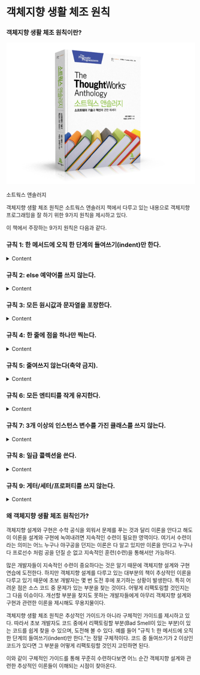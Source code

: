 # 객체지향 생활 체조 원칙
### 객체지향 생활 체조 원칙이란?

![9788992939249.png](9788992939249.png)

소트웍스 앤솔러지

객체지향 생활 체조 원칙은 소트웍스 앤솔러지 책에서 다루고 있는 내용으로 객체지향 프로그래밍을 잘 하기 위한 9가지 원칙을 제시하고 있다.

이 책에서 주장하는 9가지 원칙은 다음과 같다. 

### 규칙 1: 한 메서드에 오직 한 단계의 들여쓰기(indent)만 한다.

<details>
<summary>Content</summary>

```java
public class Test {
    
    public void sayHello(String name, String message) {
        if ("진우".equals(name)) {
            if (!message.isEmpty()) {
                System.out.println("Hello, " + name + ", " + message +"!");
            } else {
                System.out.println("Hello, " + name + "!");
            }
        }
    }
    
}
```

<details>
<summary>규칙 1 Refactoring</summary>

```java
public class Test {

    public void newSayHello(String name, String message) {
        if ("진우".equals(name)) {
            printMessage(name, message);
        }
    }

    public void printMessage(String name, String message) {
        if (!message.isEmpty()) {
            System.out.println("Hello, " + name + ", " + message +"!");
        } else {
            System.out.println("Hello, " + name + "!");
        }
    }
    
}
```
> 메서드당 들여쓰기 한 번으로 얻을 수 있는 이점은 가독성, 재사용, 쉬운 버그 판별 등이 있다.
</details>
</details>

### 규칙 2: else 예약어를 쓰지 않는다.

<details>
<summary>Content</summary>

```java
public class Test {

    public void sayHello(String name, String message) {
        if (!message.isEmpty()) {
            System.out.println("Hello, " + name + ", " + message + "!");
        } else {
            System.out.println("Hello, " + name + "!");
        }
    }
    
}
```

<details>
<summary>규칙 2 Refactoring</summary>

```java
public class Test {

    public void newSayHello(String name, String message) {
        if (!message.isEmpty()) {
            System.out.println("Hello, " + name + ", " + message + "!");
            return;
        }
        System.out.println("Hello, " + name + "!");
    }

}
```
>  이 원칙의 제시의도는 한 메소드에서 발생하는 분기문을 줄이자는 것이다. <br/>
> 분기문을 많이 가지고 있는 메소드는 많은 기능을 가지고 있을 확률이 높다. <br/>
> 메소드를 분리하거나, 객체지향적인 구조를 적용해 분기문을 줄일 수 있다. <br/>
> 이는 결국 설계관점에서의 개선을 의미한다. <br/>
> else 키워드는 **조건을 만족하지 않을 때** 를 전제하고 시작하기에 가독성이 떨어질 수 밖에 없다.<br/> 
> if 조건을 만족하지 않는 모든 경우 를 의미하기 때문에, 코드를 읽을 때 양 쪽을 함께 생각해야 한다. <br/>
> 또한 오류가 발생할 확률도 높다.<br/>
> else문 제거의 효과적인 방법은 elarly return 구조를 적용하는 것이다.<br/>
</details>
</details>

### 규칙 3: 모든 원시값과 문자열을 포장한다.

<details>
<summary>Content</summary>

```java
public class User {
    
    private String name;
    private int age;

    public User(String nameValue, String ageValue) {
        int age = Integer.parseInt(ageValue);
        validateAge(age);
        validateName(nameValue);
        this.name = nameValue;
        this.age = age;
    }

    private void validateName(String name) {
        if (name.length() < 2) {
            throw new RuntimeException("이름은 두 글자 이상이어야 합니다.");
        }
    }

    private void validateAge(int age) {
        if (age < 0) {
            throw new RuntimeException("나이는 0살부터 시작합니다.");
        }
    }
    
}
```

<details>
<summary>규칙 3 Refactoring</summary>

```java
public class User {
    
    private Name name;
    private Age age;

    public User(String name, String age) {
        this.name = new Name(name);
        this.age = new Age(age);
    }
    
}

public class Name {
    
    private String value;

    // User에서 처리하던 validateName을 Name에서 처리한다.
    public Name(String name) {
        if (name.length() < 2) {
            throw new RuntimeException("이름은 두 글자 이상이어야 합니다.");
        }
        this.value = name;
    }
    
}

public class Age() {
    
    private int value;

    // User에서 처리하던 validateAge를 Age에서 처리한다.
    public Age(String input) {
        int age = Integer.parseInt(input);
        if(age < 0) {
            throw new RuntimeException("나이는 0살부터 시작합니다.");
        }
        this.value = age;
    }
    
}
```
> 유효성 검증을 비롯한 이름, 나이 값에 대한 상태값을 User에게 넘기지 않고 스스로 관리할 수 있게 되었다.</br>
> 책임이 명확해졌다.
</details>
</details>

### 규칙 4: 한 줄에 점을 하나만 찍는다.

<details>
<summary>Content</summary>

```java
public class MemberService {
    
    public getFirstOrderProductName(String memberId) {

        Member member = memberRepository.findById(memberId);
        
        String firstOrderProductName = member.getOrderHistory().get(0).getOrder().getProduct().getName();

    }
    
}

public class Member {

    private String id;
    private List<Order> orders;

}

public class Order {
 
    private Product productName;
    
}

public class Product {
    
    private String name;
    
}
```

<details>
<summary>규칙 4 Refactoring</summary>

```java
public class ProductService {
    
    public String getFirstOrderProductName(Long productId) {
        
        Product product = productRepository.findTopById(productId);
        return product.getName();
        
    }

}

public class Member {

    private String id;
    private List<Order> orders;

}

public class Order {

    private Product productName;

}

public class Product {

    private String name;

}
```
> 점을 하나만 찍으라는 것은 단순히 라인에 존재하는 점의 개수를 헤아려 줄이라는 의미는 아니다. </br>
> 점을 찍는 행위는 필드나 메소드를 통해 인스턴스에 접근하는 행위를 의미한다. </br>
> 점의 개수가 많다는 것은 대상 객체의 내부에 깊이 접근하겠다는 의도를 드러내게 되고, 이는 호출자와 피호출자 사이에 강한 결합도가 형성되었다는 것을 의미한다.
</details>
</details>

### 규칙 5: 줄여쓰지 않는다(축약 금지).

<details>
<summary>Content</summary>

```javascript
const btnName = "ABC";
```

<details>
<summary>규칙 5 Refactoring</summary>

```javascript
const buttonName = "ABC";
```
</details>
</details>


### 규칙 6: 모든 엔티티를 작게 유지한다.

<details>
<summary>Content</summary>

이 원칙에서 칭하는 엔티티는 클래스, 패키지를 통틀어 업무적 구분을 갖는 단위를 의미한다.

> **작은 엔티티** 라고 판단할 수 있는 대략적인 기준은 다음과 같다. <br/>
> - 50줄 이하의 클래스 <br/>
> - 10개 이하의 파일을 갖는 패키지 <br/>
>
> 엔티티를 작성할 때 하나의 목적을 염두하고 설계하라는 의미이다. <br/>
> SOLID 원칙중 '단일 책임 원칙' 과도 상통한다. <br/>
> 먼저 클래스의 크기를 줄여 분리하기 시작하면, 작은 역할을 하게 될 것이다. <br/>
> 이 때 작은 역할을 통해 이루려는 하나의 목적을 도출할 수 있다. <br/>
> 그 목적을 이루기 위한 클래스들을 모아 패키지로 구성하면 된다. <br/>

</details>

### 규칙 7: 3개 이상의 인스턴스 변수를 가진 클래스를 쓰지 않는다.

<details>
<summary>Content</summary>

> 클래스의 인스턴수 변수를 제한하라는 지침이다. </br>
> 여기서의 인스턴수 변수는 원시타입, 또는 컬렉션과 같이 기본 또는 자료구조형의 변수를 의미한다. </br>
> 클래스의 인스턴수 변수는 클래스가 관리하는 **상태** 를 의미한다. </br>
> 클래스의 상태는 클래스의 정체성을 나타내는 요소이다. </br>
> 이 상태의 종류가 많다는 것은 클래스가 여러 종류의 정체성을 가지고 설계되었다는 것을 의미한다. </br>
> 이 지침은 원칙의 세 번째 지침인 **모든 원시값과 문자열을 포장한다** 의 내용과 통한다. </br>
</details>

### 규칙 8: 일급 콜렉션을 쓴다.

<details>
<summary>Content</summary>

> 콜렉션을 포함한 클래스는 반드시 다른 멤버 변수가 없어야 한다. </br>
> 각 콜렉션은 그 자체로 포장돼 있으므로 이제 콜렉션과 관련된 동작은 근거지가 마련된셈이다. </br>
> 상태와 행위를 한곳에서 관리한다. </br>
> 이는 인스턴스 변수에 대한 규칙의 확실한 확장이지만 그 자체를 위해서도 중요하다. </br>
> 콜렉션은 실로 매우 유용한 원시 타입이고 많은 동작이 있지만 후임 프로그래머나 유지보수 담당자에 의미적 의도나 단초는 거의 없다.</br>
[일급 컬렉션 (First Class Collection)의 소개와 써야할 이유](https://jojoldu.tistory.com/412)

```java
public class Member {
    
    private Map<String, Integer> products = new HashMap<>();
    
    public void addProduct(String productName, Integer quantity) {
        products.put(productName, quantity);
    }
    
}
```

<details>
<summary>규칙 8 Refactoring</summary>

```java
import java.util.HashMap;

public class Member {

    private final Bucket bucket;

    public Member(Bucket bucket) {
        this.bucket = bucket;
    }

    public void addProduct(String productName, Integer quantity) {
        bucket.addProduct(productName, quantity);
    }

}

public class Bucket {

    private final Map<String, Integer> products;

    public Bucket(Product... products) {
        Map<String, Integer> products = new HashMap<>();
        for (Product product : products) {
            products.put(product.getName(), product.getQuantity());
        }
        this.products = products;
    }

    public Map<String, Integer> getProducts() {
        return Collections.unmodifiableMap(products);
    }

    public void addProduct(String productName, Integer quantity) {
        products.put(productName, quantity);
    }

}
```
</details>
</details>

### 규칙 9: 게터/세터/프로퍼티를 쓰지 않는다.

<details>
<summary>Content</summary>

```java
public class ProductService {
    
    public boolean isProductAvailable(Product product) {
        return product.getPrice() > 0;
    }
    
}

public class Product {
    
    private double price;
    
    public double getPrice() {
        return price;
    }
    
}
```
<details>
<summary>규칙 9 Refactoring</summary>

```java
public class ProductService {

    public boolean isProductAvailable(Product product) {
        return product.isAvailable();
    }

}

public class Product {

    private double price;

    public boolean isAvailable() {
        return price > 0;
    }

}
```
>  getter를 제거한 로직으로 코드를 리팩토링 해 보았다. <br/>
> 가장먼저 눈에 띄는 큰 변화는 조건문의 문장을 굳이 해석해서 의미를 판단할 필요가 없어졌다는 점이다.<br/> 
> product.isAvailable() 라는 문장은 직관적으로 쉽게 해석된다.<br/>
> 정보를 주지말고, 정보에 관련 된 처리를 가지고 있는 당사자 책임을 가진다.<br/>
> 값의 노출을 없엘 수 있다. <br/>
</details>
</details>

### 왜 객체지향 생활 체조 원칙인가?
객체지향 설계와 구현은 수학 공식을 외워서 문제를 푸는 것과 달리 이론을 안다고 해도 이 이론을 설계와 구현에 녹여내려면 지속적인 수련이 필요한 영역이다.
여기서 수련이라는 의미는 어느 누구나 야구공을 던지는 이론은 다 알고 있지만 이론을 안다고 누구나 다 프로선수 처럼 공을 던질 순 없고 지속적인 훈련(수련)을 통해서만 가능하다.

많은 개발자들이 지속적인 수련이 중요하다는 것은 알기 때문에 객체지향 설계와 구현 연습에 도전한다.
하지만 객체지향 설계를 다루고 있는 대부분의 책이 추상적인 이론을 다루고 있기 때문에 초보 개발자는 몇 번 도전 후에 포기하는 상황이 발생한다.
특히 어려운 점은 소스 코드 중 문제가 있는 부분을 찾는 것이다. 어떻게 리팩토링할 것인지는 그 다음 이슈이다.
개선할 부분을 찾지도 못하는 개발자들에게 아무리 객체지향 설계와 구현과 관련한 이론을 제시해도 무용지물이다.

객체지향 생활 체조 원칙은 추상적인 가이드가 아니라 구체적인 가이드를 제시하고 있다.
따라서 초보 개발자도 코드 중에서 리팩토링할 부분(Bad Smell이 있는 부분)이 있는 코드를 쉽게 찾을 수 있으며, 도전해 볼 수 있다.
예를 들어 "규칙 1: 한 메서드에 오직 한 단계의 들여쓰기(indent)만 한다."는 정말 구체적이다.
코드 중 들여쓰기가 2 이상인 코드가 있다면 그 부분을 어떻게 리팩토링할 것인지 고민하면 된다.

이와 같이 구체적인 가이드를 통해 꾸준히 수련하다보면 어느 순간 객체지향 설계와 관련한 추상적인 이론들이 이해되는 시점이 찾아온다.
